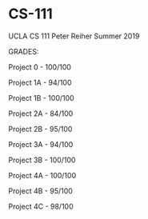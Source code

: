 # CS-111
UCLA CS 111 Peter Reiher Summer 2019


GRADES:

Project 0   -   100/100

Project 1A  -    94/100

Project 1B  -   100/100

Project 2A  -    84/100

Project 2B  -    95/100

Project 3A  -    94/100
 
Project 3B  -   100/100

Project 4A  -   100/100

Project 4B  -    95/100

Project 4C  -    98/100

